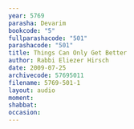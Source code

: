 ```yaml
---
year: 5769
parasha: Devarim
bookcode: "5"
fullparashacode: "501"
parashacode: "501"
title: Things Can Only Get Better
author: Rabbi Eliezer Hirsch
date: 2009-07-25
archivecode: 57695011
filename: 5769-501-1
layout: audio
moment: 
shabbat: 
occasion: 
---
```

